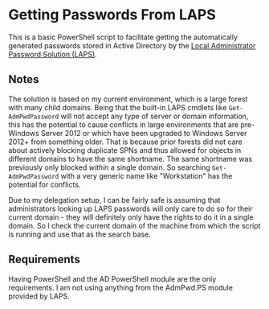 # Getting Passwords From LAPS
This is a basic PowerShell script to facilitate getting the automatically generated passwords stored in Active Directory by the [Local Administrator Password Solution (LAPS)](https://support.microsoft.com/en-us/kb/3062591).

## Notes
The solution is based on my current environment, which is a large forest with many child domains. Being that the built-in LAPS cmdlets like `Get-AdmPwdPassword` will not accept any type of server or domain information, this has the potential to cause conflicts in large environments that are pre-Windows Server 2012 or which have been upgraded to Windows Server 2012+ from something older. That is because prior forests did not care about actively blocking duplicate SPNs and thus allowed for objects in different domains to have the same shortname. The same shortname was previously only blocked *within* a single domain. So searching `Get-AdmPwdPassword` with a very generic name like "Workstation" has the potential for conflicts.

Due to my delegation setup, I can be fairly safe is assuming that administrators looking up LAPS passwords will only care to do so for their current domain - they will definitely only have the rights to do it in a single domain. So I check the current domain of the machine from which the script is running and use that as the search base.

## Requirements

Having PowerShell and the AD PowerShell module are the only requirements. I am not using anything from the AdmPwd.PS module provided by LAPS. 
